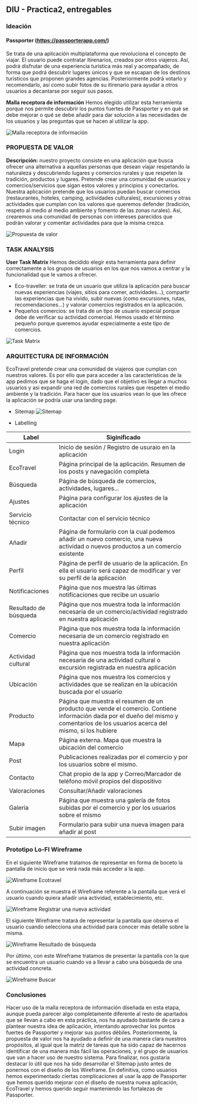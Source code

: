 ## DIU - Practica2, entregables

### Ideación 

#### Passporter (https://passporterapp.com/)
Se trata de una aplicación multiplataforma que revoluciona el concepto de viajar. El usuario puede contratar 
itirenarios, creados por otros viajeros. Así, podrá disfrutar de una experiencia turística más real y acompañado,
de forma que podrá descubrir lugares únicos y que se escapan de los destinos turísticos que proponen grandes 
agencias. Posteriormente podrá votarlo y recomendarlo, así como subir fotos de su itirenario para ayudar a otros
usuarios a decantarse por seguir sus pasos.

**Malla receptora de información**
Hemos elegido utilizar esta herramienta porque nos permite descubrir los puntos fuertes 
de Passporter y en qué se debe mejorar o qué se debe añadir para dar solución a las
necesidades de los usuarios y las preguntas que se hacen al utilizar la app.

![Malla receptora de información](Images/MallaReceptora.png)

### PROPUESTA DE VALOR

**Descripción:** nuestro proyecto consiste en una aplicación que busca ofrecer una alternativa a aquellas personas que desean viajar respetando la naturaleza y descubriendo lugares y comercios rurales y que respeten la tradición, productos y lugares. Pretende crear una comunidad de usuarios y comercios/servicios que sigan estos valores y principios y conectarlos.
Nuestra aplicación pretende que los usuarios puedan buscar comercios (restaurantes, hoteles, camping, actividades culturales), excursiones y otras actividades que cumplan con los valores que queremos defender (tradición, respeto al medio al medio ambiente y fomento de las zonas rurales). Así, crearemos una comunidad de personas con intereses parecidos que podrán valorar y comentar actividades para que la misma crezca.

![Propuesta de valor](Images/PropuestaValor.png)

### TASK ANALYSIS

**User Task Matrix** 
Hemos decidido elegir esta herramienta para definir correctamente a los grupos de usuarios en los que nos
vamos a centrar y la funcionalidad que le vamos a ofrecer.

* Eco-traveller: se trata de un usuario que utiliza la aplicación para buscar nuevas experiencias (viajes, sitios para comer, actividades...), compartir las experiencias que ha vivido, subir nuevas (como excursiones, rutas, recomendaciones...) y valorar comercios registrados en la aplicación.
* Pequeños comercios: se trata de un tipo de usuario especial porque debe de verificar su actividad comercial. Hemos usado el término pequeño porque queremos ayudar especialmente a este tipo de comercios.

![Task Matrix](Images/TaskMatrix.png)

### ARQUITECTURA DE INFORMACIÓN

EcoTravel pretende crear una comunidad de viajeros que cumplan con nuestros valores. Es por ello que para acceder a las características de la app pedimos que se haga el login, dado que el objetivo es llegar a muchos usuarios y asi expandir una red de comercios rurales que respeten el medio ambiente y la tradición. Para hacer que los usuarios vean lo que les ofrece la aplicación se podría usar una landing page. 

* Sitemap 
![Sitemap](Images/Sitemap.png)

* Labelling

| Label | Siginificado |
| -- | -- |
| Login | Inicio de sesión / Registro  de usuraio en la aplicación |
| EcoTravel | Página principal de la aplicación. Resumen de los posts y navegación completa |
| Búsqueda | Página de búsqueda de comercios, actividades, lugares... |
| Ajustes | Página para configurar los ajustes de la aplicación |
| Servicio técnico | Contactar con el servicio técnico
| Añadir | Página de formulario con la cual podemos añadir un nuevo comercio, una nueva actividad o nuevos productos a un comercio existente  |
| Perfil | Página de perfil de usuario de la aplicación. En ella el usuario será capaz de modificar y ver su perfil de la aplicación|
| Notificaciones | Página que nos muestra las últimas notificaciones que recibe un usuario |
| Resultado de búsqueda | Página que nos muestra toda la información necesaria de un comercio/actividad registrado en nuestra aplicación |
| Comercio | Página que nos muestra toda la información necesaria de un comercio registrado en nuestra aplicación |
| Actividad cultural | Página que nos muestra toda la información necesaria de una actividad cultural o excursión registrada en nuestra aplicación |
| Ubicación | Página que nos muestra los comercios y actividades que se realizan en la ubicación buscada por el usuario  |
| Producto | Página que muestra el resumen de un producto que vende el comercio. Contiene información dada por el dueño del mismo y comentarios de los usuarios acerca del mismo, si los hubiere |
| Mapa | Página externa. Mapa que muestra la ubicación del comercio |
| Post | Publicaciones realizadas por el comercio y por los usuarios sobre el mismo. |
| Contacto | Chat propio de la app y Correo/Marcador de teléfono móvil propios del dispositivo |
| Valoraciones | Consultar/Añadir valoraciones |
| Galería | Página que muestra una galería de fotos subidas por el comercio y por los usuarios sobre el mismo |
| Subir imagen | Formulario para subir una nueva imagen para añadir al post |

### Prototipo Lo-FI Wireframe
En el siguiente Wireframe tratamos de representar en forma de boceto la pantalla de inicio que se verá nada más acceder a la app.

![Wireframe Ecotravel](Images/EcoTravel_HOME.jpg)

A continuación se muestra el Wireframe referente a la pantalla que verá el usuario cuando quiera añadir una actividad, establecimiento, etc.

![Wireframe Registrar una nueva actividad](Images/addLOFI.jpg)

El siguiente Wireframe tratará de representar la pantalla que observa el usuario cuando selecciona una actividad para conocer más detalle sobre la misma.

![Wireframe Resultado de búsqueda](Images/mirarLOFI.jpg)

Por último, con este Wireframe tratamos de presentar la pantalla con la que se encuentra un usuario cuando va a llevar a cabo una búsqueda de una actividad concreta.

![Wireframe Buscar](Images/searchLOFI.jpg)

### Conclusiones  
Hacer uso de la malla receptora de información diseñada en esta etapa, aunque pueda parecer algo completamente diferente al resto de apartados que se llevan a cabo en esta práctica, nos ha ayudado bastante de cara a plantear nuestra idea de aplicación, intentando aprovechar los puntos fuertes de Passporter y mejorar sus puntos débiles. Posteriormente, la propuesta de valor nos ha ayudado a definir de una manera clara nuestros propósitos, al igual que la matriz de tareas que ha sido capaz de hacernos identificar de una manera más fácil las operaciones, y el grupo de usuarios que van a hacer uso de nuestro sistema.
Para finalizar, nos gustaría destacar lo útil que nos ha sido desarrollar el Sitemap justo antes de ponernos con el diseño de los Wireframe.
En definitiva, como usuarios hemos experimentado ciertas complicaciones al usar la app de Passporter que hemos querido mejorar con el diseño de nuestra nueva aplicación, EcoTravel y hemos querido seguir manteniendo las fortalezas de Passporter.
